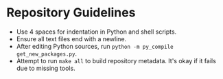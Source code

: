 # Repository Guidelines

- Use 4 spaces for indentation in Python and shell scripts.
- Ensure all text files end with a newline.
- After editing Python sources, run `python -m py_compile get_new_packages.py`.
- Attempt to run `make all` to build repository metadata. It's okay if it fails due to missing tools.

